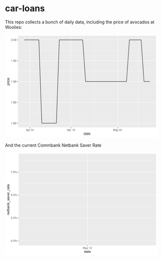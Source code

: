 # car-loans

This repo collects a bunch of daily data, including the price of avocados at Woolies:

![Avo price](figures/png/avo_price.png)

And the current Commbank Netbank Saver Rate

![Commbank Netbank saver rate](figures/png/commbank_rate.png)
